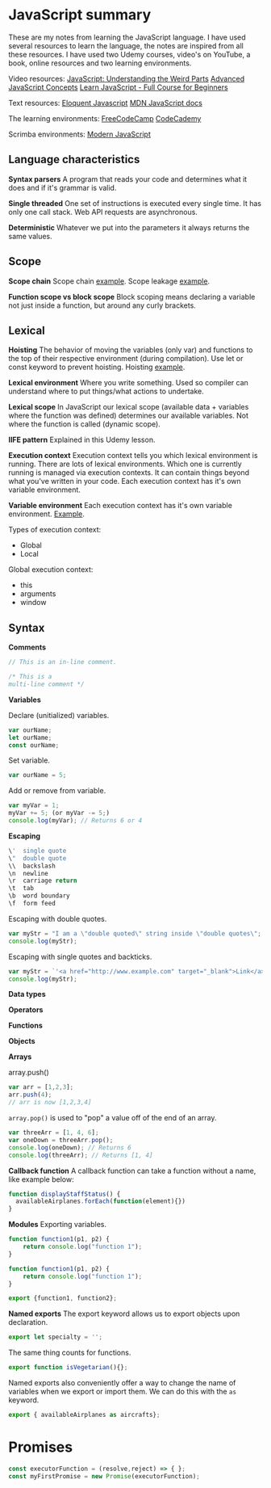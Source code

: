 # JavaScript summary
These are my notes from learning the JavaScript language. I have used several resources to learn the language, the notes are inspired from all these resources. I have used two Udemy courses, video's on YouTube, a book, online resources and two learning environments. 

Video resources:
[JavaScript: Understanding the Weird Parts](https://www.udemy.com/course/understand-javascript/)
[Advanced JavaScript Concepts](https://www.udemy.com/course/advanced-javascript-concepts/)
[Learn JavaScript - Full Course for Beginners](https://www.youtube.com/watch?v=PkZNo7MFNFg)

Text resources:
[Eloquent Javascript](https://eloquentjavascript.net/Eloquent_JavaScript.pdf)
[MDN JavaScript docs](https://developer.mozilla.org/en/docs/Web/JavaScript)

The learning environments:
[FreeCodeCamp](https://learn.freecodecamp.org/)
[CodeCademy](https://www.codecademy.com/learn/introduction-to-javascript)

Scrimba environments:
[Modern JavaScript](https://scrimba.com/playlist/p7v3gCd)


## Language characteristics

**Syntax parsers**
A program that reads your code and determines what it does and if it's grammar is valid.

**Single threaded**
One set of instructions is executed every single time. It has only one call stack. Web API requests are asynchronous.

**Deterministic**
Whatever we put into the parameters it always returns the same values.



## Scope

**Scope chain**
Scope chain [example](https://repl.it/@aneagoie/Scope-Chain). Scope leakage [example](https://repl.it/@aneagoie/JS-is-Weird).



**Function scope vs block scope**
Block scoping means declaring a variable not just inside a function, but around any curly brackets.




## Lexical

**Hoisting**
The behavior of moving the variables (only var) and functions to the top of their respective environment (during compilation). Use let or const keyword to prevent hoisting. Hoisting [example](https://repl.it/@aneagoie/hoisting-exe).


**Lexical environment**
Where you write something. Used so compiler can understand where to put things/what actions to undertake.


**Lexical scope**
In JavaScript our lexical scope (available data + variables where the function was defined) determines our available variables. Not where the function is called (dynamic scope).


**IIFE pattern**
Explained in this Udemy lesson.


**Execution context**
Execution context tells you which lexical environment is running. There are lots of lexical environments. Which one is currently running is managed via execution contexts. It can contain things beyond what you've written in your code. Each execution context has it's own variable environment.


**Variable environment**
Each execution context has it's own variable environment. [Example](https://repl.it/@aneagoie/Variable-Environment).

Types of execution context:
 - Global
 - Local
 
Global execution context:
 - this
 - arguments
 - window


## Syntax

**Comments**
```js
// This is an in-line comment.
```
```js
/* This is a
multi-line comment */
```

**Variables**

Declare (unitialized) variables.
```js
var ourName;
let ourName;
const ourName;
```

Set variable.
```js
var ourName = 5;
```

Add or remove from variable.
```js
var myVar = 1;
myVar += 5; (or myVar -= 5;)
console.log(myVar); // Returns 6 or 4
```

**Escaping**
```js
\'	single quote
\"	double quote
\\	backslash
\n	newline
\r	carriage return
\t	tab
\b	word boundary
\f	form feed
```

Escaping with double quotes.
```js
var myStr = "I am a \"double quoted\" string inside \"double quotes\";
console.log(myStr);
```

Escaping with single quotes and backticks.
```js
var myStr = `'<a href="http://www.example.com" target="_blank">Link</a>'`;
console.log(myStr);
```


**Data types**







**Operators**





**Functions**




**Objects**






**Arrays**

array.push()
```js
var arr = [1,2,3];
arr.push(4);
// arr is now [1,2,3,4]
```

`array.pop()` is used to "pop" a value off of the end of an array.
```js
var threeArr = [1, 4, 6];
var oneDown = threeArr.pop();
console.log(oneDown); // Returns 6
console.log(threeArr); // Returns [1, 4]
```



**Callback function**
A callback function can take a function without a name, like example below:
```javascript
function displayStaffStatus() {
  availableAirplanes.forEach(function(element){})
}
```



**Modules**
Exporting variables.

```javascript
function function1(p1, p2) {
	return console.log("function 1");
}

function function1(p1, p2) {
	return console.log("function 1");
}

export {function1, function2};
```



**Named exports**
The export keyword allows us to export objects upon declaration.
```javascript
export let specialty = '';
```
The same thing counts for functions.
```javascript
export function isVegetarian(){};
```
Named exports also conveniently offer a way to change the name of variables when we export or import them. We can do this with the `as` keyword.
```javascript
export { availableAirplanes as aircrafts};
```




# Promises

```javascript
const executorFunction = (resolve,reject) => { };
const myFirstPromise = new Promise(executorFunction);
```
































